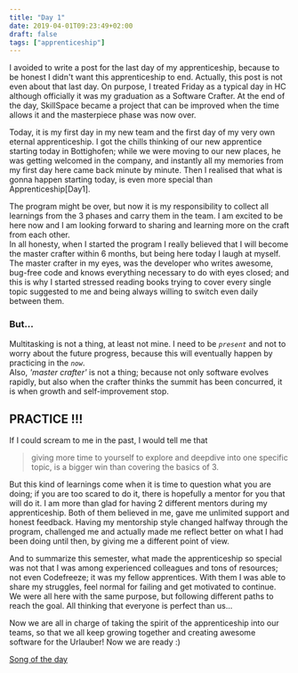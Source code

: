 ```yaml
---
title: "Day 1"
date: 2019-04-01T09:23:49+02:00
draft: false
tags: ["apprenticeship"]
---
```


I avoided to write a post for the last day of my apprenticeship, because to be honest I didn't want this apprenticeship to end. Actually, this post is not even about that last day. On purpose, I treated Friday as a typical day in HC although officially it was my graduation as a Software Crafter. At the end of the day, SkillSpace became a project that can be improved when the time allows it and the masterpiece phase was now over.

Today, it is my first day in my new team and the first day of my very own eternal apprenticeship. I got the chills thinking of our new apprentice starting today in Bottighofen; while we were moving to our new places, he was getting welcomed in the company, and instantly all my memories from my first day here came back minute by minute. Then I realised that what is gonna happen starting today, is even more special than Apprenticeship[Day1].

The program might be over, but now it is my responsibility to collect all learnings from the 3 phases and carry them in the team. I am excited to be here now and I am looking forward to sharing and learning more on the craft from each other.  
In all honesty, when I started the program I really believed that I will become the master crafter within 6 months, but being here today I laugh at myself. The master crafter in my eyes, was the developer who writes awesome, bug-free code and knows everything necessary to do with eyes closed; and this is why I started stressed reading books trying to cover every single topic suggested to me and being always willing to switch even daily between them.

### But...

Multitasking is not a thing, at least not mine. I need to be _`present`_ and not to worry about the future progress, because this will eventually happen by practicing in the _`now`_.  
Also, _'master crafter'_ is not a thing; because not only software evolves rapidly, but also when the crafter thinks the summit has been concurred, it is when growth and self-improvement stop.
## PRACTICE !!!
If I could scream to me in the past, I would tell me that  

> giving more time to yourself to explore and deepdive into one specific topic, is a bigger win than covering the basics of 3.

But this kind of learnings come when it is time to question what you are doing; if you are too scared to do it, there is hopefully a mentor for you that will do it. I am more than glad for having 2 different mentors during my apprenticeship. Both of them believed in me, gave me unlimited support and honest feedback. Having my mentorship style changed halfway through the program, challenged me and actually made me reflect better on what I had been doing until then, by giving me a different point of view.  

And to summarize this semester, what made the apprenticeship so special was not that I was among experienced colleagues and tons of resources; not even Codefreeze; it was my fellow apprentices. With them I was able to share my struggles, feel normal for failing and get motivated to continue. We were all here with the same purpose, but following different paths to reach the goal. All thinking that everyone is perfect than us...

Now we are all in charge of taking the spirit of the apprenticeship into our teams, so that we all keep growing together and creating awesome software for the Urlauber! Now we are ready :)

[Song of the day](https://www.youtube.com/watch?v=H3evCDEXp4I)
